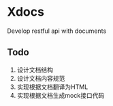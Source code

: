 # Xdocs
Develop restful api with documents

## Todo

1. 设计文档结构
2. 设计文档内容规范 
2. 实现根据文档翻译为HTML
3. 实现根据文档生成mock接口代码
